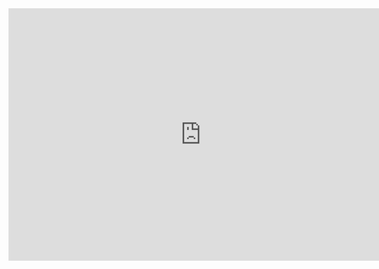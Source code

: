 <iframe src="https://docs.google.com/forms/d/e/1FAIpQLSc_9aj90DkaeZ1mvJYN-4c2GuxgIFlH-Ejrmkrx9ZvxDgK0ww/viewform?embedded=true" width="760" height="500" frameborder="0" marginheight="0" marginwidth="0">Загрузка...</iframe>
